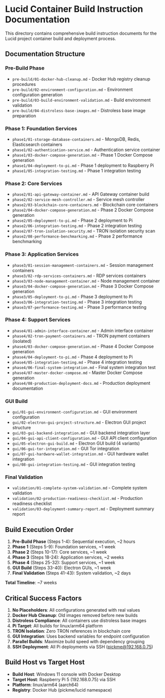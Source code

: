 # Lucid Container Build Instruction Documentation

This directory contains comprehensive build instruction documents for the Lucid project container build and deployment process.

## Documentation Structure

### Pre-Build Phase
- `pre-build/01-docker-hub-cleanup.md` - Docker Hub registry cleanup procedures
- `pre-build/02-environment-configuration.md` - Environment configuration generation
- `pre-build/03-build-environment-validation.md` - Build environment validation
- `pre-build/04-distroless-base-images.md` - Distroless base image preparation

### Phase 1: Foundation Services
- `phase1/01-storage-database-containers.md` - MongoDB, Redis, Elasticsearch containers
- `phase1/02-authentication-service.md` - Authentication service container
- `phase1/03-docker-compose-generation.md` - Phase 1 Docker Compose generation
- `phase1/04-deployment-to-pi.md` - Phase 1 deployment to Raspberry Pi
- `phase1/05-integration-testing.md` - Phase 1 integration testing

### Phase 2: Core Services
- `phase2/01-api-gateway-container.md` - API Gateway container build
- `phase2/02-service-mesh-controller.md` - Service mesh controller
- `phase2/03-blockchain-core-containers.md` - Blockchain core containers
- `phase2/04-docker-compose-generation.md` - Phase 2 Docker Compose generation
- `phase2/05-deployment-to-pi.md` - Phase 2 deployment to Pi
- `phase2/06-integration-testing.md` - Phase 2 integration testing
- `phase2/07-tron-isolation-security.md` - TRON isolation security scan
- `phase2/08-performance-benchmarking.md` - Phase 2 performance benchmarking

### Phase 3: Application Services
- `phase3/01-session-management-containers.md` - Session management containers
- `phase3/02-rdp-services-containers.md` - RDP services containers
- `phase3/03-node-management-container.md` - Node management container
- `phase3/04-docker-compose-generation.md` - Phase 3 Docker Compose generation
- `phase3/05-deployment-to-pi.md` - Phase 3 deployment to Pi
- `phase3/06-integration-testing.md` - Phase 3 integration testing
- `phase3/07-performance-testing.md` - Phase 3 performance testing

### Phase 4: Support Services
- `phase4/01-admin-interface-container.md` - Admin interface container
- `phase4/02-tron-payment-containers.md` - TRON payment containers (isolated)
- `phase4/03-docker-compose-generation.md` - Phase 4 Docker Compose generation
- `phase4/04-deployment-to-pi.md` - Phase 4 deployment to Pi
- `phase4/05-integration-testing.md` - Phase 4 integration testing
- `phase4/06-final-system-integration.md` - Final system integration test
- `phase4/07-master-docker-compose.md` - Master Docker Compose generation
- `phase4/08-production-deployment-docs.md` - Production deployment documentation

### GUI Build
- `gui/01-gui-environment-configuration.md` - GUI environment configuration
- `gui/02-electron-gui-project-structure.md` - Electron GUI project structure
- `gui/03-gui-backend-integration.md` - GUI backend integration layer
- `gui/04-gui-api-client-configuration.md` - GUI API client configuration
- `gui/05-electron-gui-build.md` - Electron GUI build (4 variants)
- `gui/06-gui-tor-integration.md` - GUI Tor integration
- `gui/07-gui-hardware-wallet-integration.md` - GUI hardware wallet integration
- `gui/08-gui-integration-testing.md` - GUI integration testing

### Final Validation
- `validation/01-complete-system-validation.md` - Complete system validation
- `validation/02-production-readiness-checklist.md` - Production readiness checklist
- `validation/03-deployment-summary-report.md` - Deployment summary report

## Build Execution Order

1. **Pre-Build Phase** (Steps 1-4): Sequential execution, ~2 hours
2. **Phase 1** (Steps 5-9): Foundation services, ~1 week
3. **Phase 2** (Steps 10-17): Core services, ~1 week  
4. **Phase 3** (Steps 18-24): Application services, ~2 weeks
5. **Phase 4** (Steps 25-32): Support services, ~1 week
6. **GUI Build** (Steps 33-40): Electron GUIs, ~1 week
7. **Final Validation** (Steps 41-43): System validation, ~2 days

**Total Timeline**: ~7 weeks

## Critical Success Factors

1. **No Placeholders**: All configurations generated with real values
2. **Docker Hub Cleanup**: Old images removed before new builds
3. **Distroless Compliance**: All containers use distroless base images
4. **Pi Target**: All builds for linux/arm64 platform
5. **TRON Isolation**: Zero TRON references in blockchain core
6. **GUI Integration**: Uses backend variables for endpoint configuration
7. **Parallel Builds**: Maximize build speed with dependency grouping
8. **SSH Deployment**: All Pi deployments via SSH (pickme@192.168.0.75)

## Build Host vs Target Host

- **Build Host**: Windows 11 console with Docker Desktop
- **Target Host**: Raspberry Pi 5 (192.168.0.75) via SSH
- **Platform**: linux/arm64 (aarch64)
- **Registry**: Docker Hub (pickme/lucid namespace)